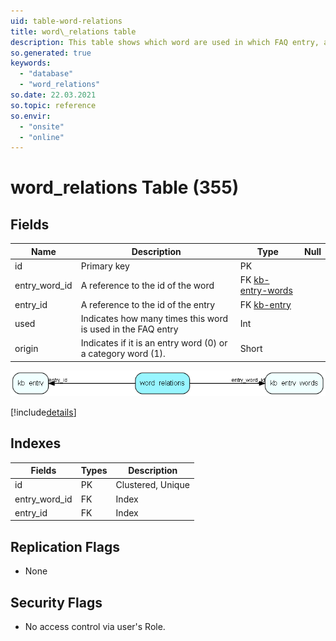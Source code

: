 ```yaml
---
uid: table-word-relations
title: word\_relations table
description: This table shows which word are used in which FAQ entry, and how many times            they are used in each
so.generated: true
keywords:
  - "database"
  - "word_relations"
so.date: 22.03.2021
so.topic: reference
so.envir:
  - "onsite"
  - "online"
---
```


# word\_relations Table (355)

## Fields

| Name | Description | Type | Null |
|------|-------------|------|:----:|
|id|Primary key|PK| |
|entry\_word\_id|A reference to the id of the word|FK [kb-entry-words](kb-entry-words.md)| |
|entry\_id|A reference to the id of the entry|FK [kb-entry](kb-entry.md)| |
|used|Indicates how many times this word is used in the FAQ entry|Int| |
|origin|Indicates if it is an entry word (0) or a category word (1).|Short| |


![word_relations table relationship diagram](./media/word_relations.png)

[!include[details](./includes/word-relations.md)]

## Indexes

| Fields | Types | Description |
|--------|-------|-------------|
|id |PK |Clustered, Unique |
|entry\_word\_id |FK |Index |
|entry\_id |FK |Index |

## Replication Flags

* None

## Security Flags

* No access control via user's Role.

